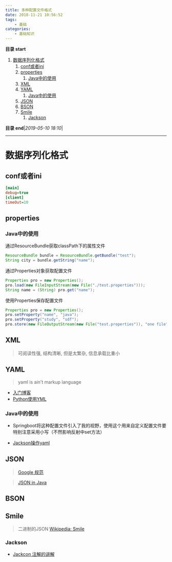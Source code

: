 ```yaml
---
title: 多种配置文件格式
date: 2018-11-21 10:56:52
tags: 
    - 基础
categories: 
    - 基础知识
---
```


**目录 start**
 
1. [数据序列化格式](#数据序列化格式)
    1. [conf或者ini](#conf或者ini)
    1. [properties](#properties)
        1. [Java中的使用](#java中的使用)
    1. [XML](#xml)
    1. [YAML](#yaml)
        1. [Java中的使用](#java中的使用)
    1. [JSON](#json)
    1. [BSON](#bson)
    1. [Smile](#smile)
        1. [Jackson](#jackson)

**目录 end**|_2019-05-10 18:10_|
****************************************
# 数据序列化格式

## conf或者ini
```ini
[main]
debug=true
[client]
timeOut=10
```

## properties

### Java中的使用

通过ResourceBundle获取classPath下的属性文件
```java
ResourceBundle bundle = ResourceBundle.getBundle("test");
String city = bundle.getString("name");
```

通过Properties对象获取配置文件
```java
Properties pro = new Properties();
pro.load(new FileInputStream(new File("./test.properties")));
String name = (String) pro.get("name");
```

使用Properties保存配置文件
```java
Properties pro = new Properties();
pro.setProperty("name", "java");
pro.setProperty("study", "sdf");
pro.store(new FileOutputStream(new File("test.properties")), "one file");
```

## XML
> 可阅读性强, 结构清晰, 但是太繁杂, 信息承载比重小

## YAML
> yaml is ain't markup language

- [入门博客](http://blog.csdn.net/liukuan73/article/details/78031693)
- [Python使用YML](http://www.cnblogs.com/c9com/archive/2013/01/05/2845539.html)

### Java中的使用
- Springboot将这种配置文件引入了我的视野，使用这个用来自定义配置文件要特别注意采用小写（不然影响反射中set方法）

- [Jackson操作yaml](https://dzone.com/articles/read-yaml-in-java-with-jackson)

## JSON
> [Google 规范](https://github.com/darcyliu/google-styleguide/blob/master/JSONStyleGuide.md)

> [JSON in Java](https://www.baeldung.com/java-json)  

## BSON

## Smile
> 二进制的JSON [Wikipedia: Smile](https://en.wikipedia.org/wiki/Smile_%28data_interchange_format%29)

### Jackson
- [Jackcon 注解的讲解](http://blog.csdn.net/sdyy321/article/details/40298081)
